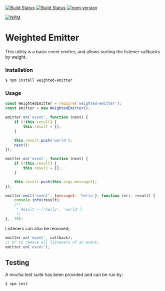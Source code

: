 [![Build Status](https://travis-ci.org/Orgun109uk/weighted-emitter.svg)](https://travis-ci.org/Orgun109uk/weighted-emitter)
[![Build Status](https://david-dm.org/orgun109uk/weighted-emitter.png)](https://david-dm.org/orgun109uk/weighted-emitter)
[![npm version](https://badge.fury.io/js/weighted-emitter.svg)](http://badge.fury.io/js/weighted-emitter)

[![NPM](https://nodei.co/npm/weighted-emitter.png?downloads=true&downloadRank=true&stars=true)](https://nodei.co/npm/weighted-emitter/)

# Weighted Emitter

This utility is a basic event emitter, and allows sorting the listener callbacks by weight.

### Installation
```sh
$ npm install weighted-emitter
```

### Usage

```js
const WeightedEmitter = require('weighted-emitter');
const emitter = new WeightedEmitter();

emitter.on('event', function (next) {
    if (!this.result) {
        this.result = [];
    }

    this.result.push('world');
    next();
});

emitter.on('event', function (next) {
    if (!this.result) {
        this.result = [];
    }

    this.result.push(this.args.message1);
});

emitter.emit('event', {message1: 'hello'}, function (err, result) {
    console.info(result);
    /**
     * Result = ['hello', 'world'];
     */
}, -10);
```

Listeners can also be removed;

```js
emitter.un('event', callback);
// Or to remove all listeners of an event;
emitter.un('event');
```

## Testing
A mocha test suite has been provided and can be run by:
```sh
$ npm test
```
